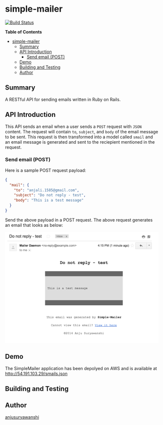 simple-mailer
======

[![Build Status](https://travis-ci.org/anjusuryawanshi/mailer.svg?branch=master)](https://travis-ci.org/anjusuryawanshi/mailer)

<!-- markdown-toc start - Don't edit this section. Run M-x markdown-toc/generate-toc again -->
**Table of Contents**

- [simple-mailer](#simple-mailer)
    - [Summary](#summary)
    - [API Introduction](#api-introduction)
        - [Send email (POST)](#send-email-post)
    - [Demo](#demo)
    - [Building and Testing](#building-and-testing)
    - [Author](#author)

<!-- markdown-toc end -->


## Summary

A RESTful API for sending emails written in Ruby on Rails.

## API Introduction

This API sends an email when a user sends a `POST` request with `JSON` content. The request will contain `to`, `subject`, and `body` of the email message to be sent. This request is then transformed into a model called `smail` and an email message is generated and sent to the reciepient mentioned in the request.

### Send email (POST)

Here is a sample POST request payload:

``` json
{
  "mail": {
    "to": "anjali.1585@gmail.com",
    "subject": "Do not reply - test",
    "body": "This is a test message"
  }
}
```

Send the above payload in a POST request. The above request generates an email that looks as below:

![Screen shot of email generated by Simple Mailer](https://raw.githubusercontent.com/anjusuryawanshi/mailer/master/doc/simpleMailerScreenShot.png "Screen shot of email generated by Simple Mailer")

## Demo

The SimpleMailer application has been depolyed on AWS and is available at http://54.191.103.29/smails.json

## Building and Testing

## Author

[anjusuryawanshi](https://github.com/anjusuryawanshi)
